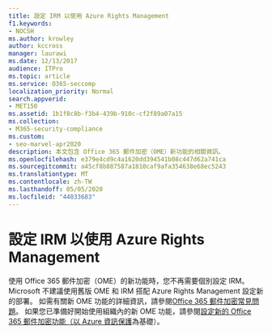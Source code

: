```yaml
---
title: 設定 IRM 以使用 Azure Rights Management
f1.keywords:
- NOCSH
ms.author: krowley
author: kccross
manager: laurawi
ms.date: 12/13/2017
audience: ITPro
ms.topic: article
ms.service: O365-seccomp
localization_priority: Normal
search.appverid:
- MET150
ms.assetid: 1b1f8c8b-f3b4-439b-910c-cf2f89a07a15
ms.collection:
- M365-security-compliance
ms.custom:
- seo-marvel-apr2020
description: 本文包含 Office 365 郵件加密（OME）新功能的相關資訊。
ms.openlocfilehash: e379e4cd9c4a1620dd394541b08c447d62a741ca
ms.sourcegitcommit: a45cf8b887587a1810caf9afa354638e68ec5243
ms.translationtype: MT
ms.contentlocale: zh-TW
ms.lasthandoff: 05/05/2020
ms.locfileid: "44033683"
---
```

# <a name="configure-irm-to-use-azure-rights-management"></a>設定 IRM 以使用 Azure Rights Management

使用 Office 365 郵件加密（OME）的新功能時，您不再需要個別設定 IRM。 Microsoft 不建議使用舊版 OME 和 IRM 搭配 Azure Rights Management 設定新的部署。 如需有關新 OME 功能的詳細資訊，請參閱[Office 365 郵件加密常見問題](https://support.office.com/article/0432dce9-d9b6-4e73-8a13-4a932eb0081e)。 如果您已準備好開始使用組織內的新 OME 功能，請參閱[設定新的 Office 365 郵件加密功能（以 Azure 資訊保護](https://support.office.com/article/7ff0c040-b25c-4378-9904-b1b50210d00e)為基礎）。
  

